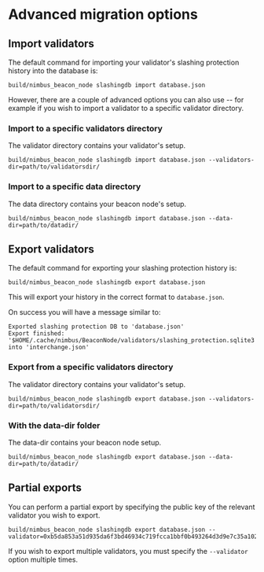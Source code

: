 # Advanced migration options


## Import validators

The default command for importing your validator's slashing protection history into the database is:

```
build/nimbus_beacon_node slashingdb import database.json
```

However, there are a couple of advanced options you can also use -- for example if you wish to import a validator to a specific validator directory.

### Import to a specific validators directory

The validator directory contains your validator's setup.

```
build/nimbus_beacon_node slashingdb import database.json --validators-dir=path/to/validatorsdir/
```

### Import to a specific data directory

The data directory contains your beacon node's setup.

```
build/nimbus_beacon_node slashingdb import database.json --data-dir=path/to/datadir/
```

## Export validators

The default command for exporting your slashing protection history is:

```
build/nimbus_beacon_node slashingdb export database.json
```

This will export your history in the correct format to `database.json`.

On success you will have a message similar to:

```
Exported slashing protection DB to 'database.json'
Export finished: '$HOME/.cache/nimbus/BeaconNode/validators/slashing_protection.sqlite3' into 'interchange.json'
```

### Export from a specific validators directory

The validator directory contains your validator's setup.

```
build/nimbus_beacon_node slashingdb export database.json --validators-dir=path/to/validatorsdir/
```

### With the data-dir folder

The data-dir contains your beacon node setup.

```
build/nimbus_beacon_node slashingdb export database.json --data-dir=path/to/datadir/
```

## Partial exports

You can perform a partial export by specifying the public key of the relevant validator you wish to export.

```
build/nimbus_beacon_node slashingdb export database.json --validator=0xb5da853a51d935da6f3bd46934c719fcca1bbf0b493264d3d9e7c35a1023b73c703b56d598edf0239663820af36ec615
```

If you wish to export multiple validators, you must specify the `--validator` option multiple times.


